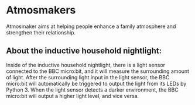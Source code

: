 # Atmosmakers
Atmosmaker aims at helping people enhance a family atmosphere and strengthen their relationship.

## About the inductive household nightlight:
Inside of the inductive household nightlight, there is a light sensor connected to the BBC micro:bit, and it will measure the surrounding amount of light. After the surrounding light input in the light sensor, the BBC micro:bit will automatically be triggered to output the light from its LEDs by Python 3. When the light sensor detects a darker environment, the BBC micro:bit will output a higher light level, and vice versa.
